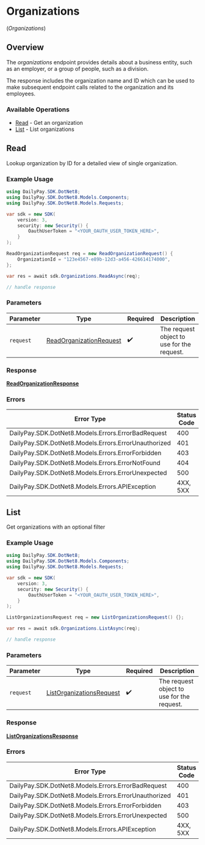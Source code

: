 # Organizations
(*Organizations*)

## Overview

The _organizations_ endpoint provides details about a business entity, 
such as an employer, or a group of people, such as a division.

The response includes the organization name and ID which can be used to
make subsequent endpoint calls related to the organization and its
employees.


### Available Operations

* [Read](#read) - Get an organization
* [List](#list) - List organizations

## Read

Lookup organization by ID for a detailed view of single organization.

### Example Usage

<!-- UsageSnippet language="csharp" operationID="readOrganization" method="get" path="/rest/organizations/{organization_id}" -->
```csharp
using DailyPay.SDK.DotNet8;
using DailyPay.SDK.DotNet8.Models.Components;
using DailyPay.SDK.DotNet8.Models.Requests;

var sdk = new SDK(
    version: 3,
    security: new Security() {
        OauthUserToken = "<YOUR_OAUTH_USER_TOKEN_HERE>",
    }
);

ReadOrganizationRequest req = new ReadOrganizationRequest() {
    OrganizationId = "123e4567-e89b-12d3-a456-426614174000",
};

var res = await sdk.Organizations.ReadAsync(req);

// handle response
```

### Parameters

| Parameter                                                                   | Type                                                                        | Required                                                                    | Description                                                                 |
| --------------------------------------------------------------------------- | --------------------------------------------------------------------------- | --------------------------------------------------------------------------- | --------------------------------------------------------------------------- |
| `request`                                                                   | [ReadOrganizationRequest](../../Models/Requests/ReadOrganizationRequest.md) | :heavy_check_mark:                                                          | The request object to use for the request.                                  |

### Response

**[ReadOrganizationResponse](../../Models/Requests/ReadOrganizationResponse.md)**

### Errors

| Error Type                                           | Status Code                                          | Content Type                                         |
| ---------------------------------------------------- | ---------------------------------------------------- | ---------------------------------------------------- |
| DailyPay.SDK.DotNet8.Models.Errors.ErrorBadRequest   | 400                                                  | application/vnd.api+json                             |
| DailyPay.SDK.DotNet8.Models.Errors.ErrorUnauthorized | 401                                                  | application/vnd.api+json                             |
| DailyPay.SDK.DotNet8.Models.Errors.ErrorForbidden    | 403                                                  | application/vnd.api+json                             |
| DailyPay.SDK.DotNet8.Models.Errors.ErrorNotFound     | 404                                                  | application/vnd.api+json                             |
| DailyPay.SDK.DotNet8.Models.Errors.ErrorUnexpected   | 500                                                  | application/vnd.api+json                             |
| DailyPay.SDK.DotNet8.Models.Errors.APIException      | 4XX, 5XX                                             | \*/\*                                                |

## List

Get organizations with an optional filter

### Example Usage

<!-- UsageSnippet language="csharp" operationID="listOrganizations" method="get" path="/rest/organizations" -->
```csharp
using DailyPay.SDK.DotNet8;
using DailyPay.SDK.DotNet8.Models.Components;
using DailyPay.SDK.DotNet8.Models.Requests;

var sdk = new SDK(
    version: 3,
    security: new Security() {
        OauthUserToken = "<YOUR_OAUTH_USER_TOKEN_HERE>",
    }
);

ListOrganizationsRequest req = new ListOrganizationsRequest() {};

var res = await sdk.Organizations.ListAsync(req);

// handle response
```

### Parameters

| Parameter                                                                     | Type                                                                          | Required                                                                      | Description                                                                   |
| ----------------------------------------------------------------------------- | ----------------------------------------------------------------------------- | ----------------------------------------------------------------------------- | ----------------------------------------------------------------------------- |
| `request`                                                                     | [ListOrganizationsRequest](../../Models/Requests/ListOrganizationsRequest.md) | :heavy_check_mark:                                                            | The request object to use for the request.                                    |

### Response

**[ListOrganizationsResponse](../../Models/Requests/ListOrganizationsResponse.md)**

### Errors

| Error Type                                           | Status Code                                          | Content Type                                         |
| ---------------------------------------------------- | ---------------------------------------------------- | ---------------------------------------------------- |
| DailyPay.SDK.DotNet8.Models.Errors.ErrorBadRequest   | 400                                                  | application/vnd.api+json                             |
| DailyPay.SDK.DotNet8.Models.Errors.ErrorUnauthorized | 401                                                  | application/vnd.api+json                             |
| DailyPay.SDK.DotNet8.Models.Errors.ErrorForbidden    | 403                                                  | application/vnd.api+json                             |
| DailyPay.SDK.DotNet8.Models.Errors.ErrorUnexpected   | 500                                                  | application/vnd.api+json                             |
| DailyPay.SDK.DotNet8.Models.Errors.APIException      | 4XX, 5XX                                             | \*/\*                                                |